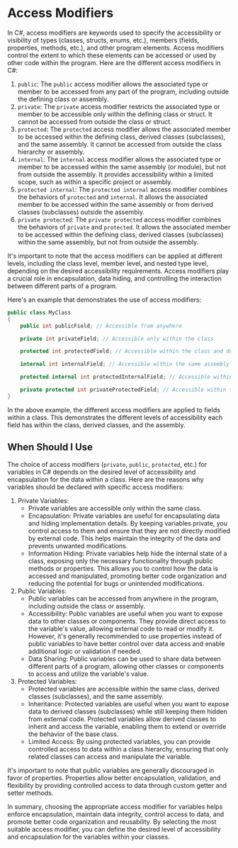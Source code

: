 # Access Modifiers

In C#, access modifiers are keywords used to specify the accessibility or visibility of types (classes, structs, enums, etc.), members (fields, properties, methods, etc.), and other program elements. Access modifiers control the extent to which these elements can be accessed or used by other code within the program. Here are the different access modifiers in C#:

1. `public`: The `public` access modifier allows the associated type or member to be accessed from any part of the program, including outside the defining class or assembly.
2. `private`: The `private` access modifier restricts the associated type or member to be accessible only within the defining class or struct. It cannot be accessed from outside the class or struct.
3. `protected`: The `protected` access modifier allows the associated member to be accessed within the defining class, derived classes (subclasses), and the same assembly. It cannot be accessed from outside the class hierarchy or assembly.
4. `internal`: The `internal` access modifier allows the associated type or member to be accessed within the same assembly (or module), but not from outside the assembly. It provides accessibility within a limited scope, such as within a specific project or assembly.
5. `protected internal`: The `protected internal` access modifier combines the behaviors of `protected` and `internal`. It allows the associated member to be accessed within the same assembly or from derived classes (subclasses) outside the assembly.
6. `private protected`: The `private protected` access modifier combines the behaviors of `private` and `protected`. It allows the associated member to be accessed within the defining class, derived classes (subclasses) within the same assembly, but not from outside the assembly.

It's important to note that the access modifiers can be applied at different levels, including the class level, member level, and nested type level, depending on the desired accessibility requirements. Access modifiers play a crucial role in encapsulation, data hiding, and controlling the interaction between different parts of a program.

Here's an example that demonstrates the use of access modifiers:

```csharp
public class MyClass
{
    public int publicField; // Accessible from anywhere

    private int privateField; // Accessible only within the class

    protected int protectedField; // Accessible within the class and derived classes

    internal int internalField; // Accessible within the same assembly

    protected internal int protectedInternalField; // Accessible within the same assembly or derived classes

    private protected int privateProtectedField; // Accessible within the same assembly or derived classes within the assembly
}
```

In the above example, the different access modifiers are applied to fields within a class. This demonstrates the different levels of accessibility each field has within the class, derived classes, and the assembly.

## When Should I Use

The choice of access modifiers (`private`, `public`, `protected`, etc.) for variables in C# depends on the desired level of accessibility and encapsulation for the data within a class. Here are the reasons why variables should be declared with specific access modifiers:

1. Private Variables:
   * Private variables are accessible only within the same class.
   * Encapsulation: Private variables are useful for encapsulating data and hiding implementation details. By keeping variables private, you control access to them and ensure that they are not directly modified by external code. This helps maintain the integrity of the data and prevents unwanted modifications.
   * Information Hiding: Private variables help hide the internal state of a class, exposing only the necessary functionality through public methods or properties. This allows you to control how the data is accessed and manipulated, promoting better code organization and reducing the potential for bugs or unintended modifications.
2. Public Variables:
   * Public variables can be accessed from anywhere in the program, including outside the class or assembly.
   * Accessibility: Public variables are useful when you want to expose data to other classes or components. They provide direct access to the variable's value, allowing external code to read or modify it. However, it's generally recommended to use properties instead of public variables to have better control over data access and enable additional logic or validation if needed.
   * Data Sharing: Public variables can be used to share data between different parts of a program, allowing other classes or components to access and utilize the variable's value.
3. Protected Variables:
   * Protected variables are accessible within the same class, derived classes (subclasses), and the same assembly.
   * Inheritance: Protected variables are useful when you want to expose data to derived classes (subclasses) while still keeping them hidden from external code. Protected variables allow derived classes to inherit and access the variable, enabling them to extend or override the behavior of the base class.
   * Limited Access: By using protected variables, you can provide controlled access to data within a class hierarchy, ensuring that only related classes can access and manipulate the variable.

It's important to note that public variables are generally discouraged in favor of properties. Properties allow better encapsulation, validation, and flexibility by providing controlled access to data through custom getter and setter methods.

In summary, choosing the appropriate access modifier for variables helps enforce encapsulation, maintain data integrity, control access to data, and promote better code organization and reusability. By selecting the most suitable access modifier, you can define the desired level of accessibility and encapsulation for the variables within your classes.
